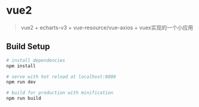 # vue2

> vue2 + echarts-v3 + vue-resource/vue-axios + vuex实现的一个小应用

## Build Setup

``` bash
# install dependencies
npm install

# serve with hot reload at localhost:8080
npm run dev

# build for production with minification
npm run build
```
